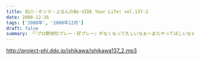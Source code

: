 ```yaml
---
title: 石川・ホンマ・ぶるんのBe-SIDE Your Life! vol.137-2
date: 2008-12-16
tags: ['2008年', '2008年12月']
draft: false
summary: 「『プロ野球珍プレー・好プレー』がなくなって久しいなぁ〜またやってほしいなぁ〜〜」「いやでも選手会が反対しているらしいよ！！」「マヂで！」とまたもや不毛な野球トークで盛り上がるメンバー。週の始まり・・・月曜朝１０時だというのに。NAMAE
---
```


http://project-phi.ddo.jp/ishikawa/ishikawa137_2.mp3
